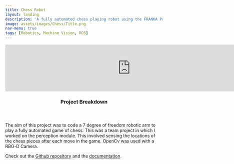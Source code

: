 ```yaml
---
title: Chess Robot
layout: landing
description: 'A fully automated chess playing robot using the FRANKA Panda arm.'
image: assets/images/Chess/Title.png
nav-menu: true
tags: [Robotics, Machine Vision, ROS]
---
```



<!-- Main -->
<div id="main">

<!-- One -->
<section id="one">
	<div class="inner">
    <div class="video-frame">
      <p align = "center">
        <iframe width="800" height=auto src="https://player.vimeo.com/video/291377091" frameborder="0" webkitallowfullscreen="" mozallowfullscreen="" allowfullscreen="" ></iframe>
      </p>
    </div>
  </div>
</section>

<!-- Two -->
<section id="two" class="spotlights">
	<section>
		<div class="content">
			<div class="inner">
				<header class="major">
					<h3>Project Breakdown</h3>
				</header>
				<p>The aim of this project was to code a 7 degree of freedom robotic arm to play a fully automated game of chess. This was a team project in which I worked on the perception module. This involved sensing the locations of the chess pieces after each move in the game. OpenCv was used with a RBG-D Camera.</p>
        <p>Check out the <a href="https://github.com/nebbles/DE3-ROB1-CHESS">Github repository</a> and the <a href="https://de3-rob1-chess.readthedocs.io/en/latest/">documentation</a>.</p>
			</div>
		</div>
	</section>
</section>
